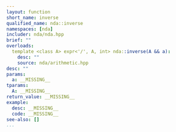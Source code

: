 ```yaml
---
layout: function
short_name: inverse
qualified_name: nda::inverse
namespaces: [nda]
includer: nda/nda.hpp
brief: ""
overloads:
  template <class A> expr<'/', A, int> nda::inverse(A && a):
    desc: ""
    source: nda/arithmetic.hpp
desc: ""
params:
  a: __MISSING__
tparams:
  A: __MISSING__
return_value: __MISSING__
example:
  desc: __MISSING__
  code: __MISSING__
see-also: []
...
```

